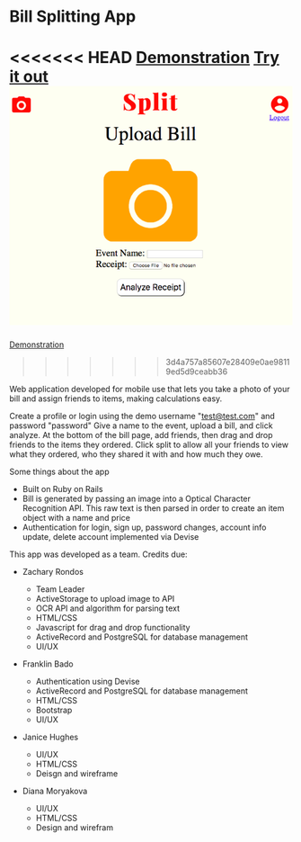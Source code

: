 # Bill Splitting App

<<<<<<< HEAD
[Demonstration](https://www.youtube.com/watch?v=MjGFNpOoGWQ&t=1s)
[Try it out](https://billsplitting1.herokuapp.com/)
![alt tex](/public/bill_splitter.png)
=======
[Demonstration](https://www.youtube.com/watch?v=MjGFNpOoGWQ)

>>>>>>> 3d4a757a85607e28409e0ae98119ed5d9ceabb36

Web application developed for mobile use that lets you take a photo of your bill and assign friends to items, making calculations easy.

Create a profile or login using the demo username "test@test.com" and password "password"
Give a name to the event, upload a bill, and click analyze.
At the bottom of the bill page, add friends, then drag and drop friends to the items they ordered.
Click split to allow all your friends to view what they ordered, who they shared it with and how much they owe.

Some things about the app

* Built on Ruby on Rails
* Bill is generated by passing an image into a Optical Character Recognition API. This raw text is then parsed in order to create an item object with a name and price
* Authentication for login, sign up, password changes, account info update, delete account implemented via Devise


This app was developed as a team.
Credits due:

* Zachary Rondos
  * Team Leader
  * ActiveStorage to upload image to API
  * OCR API and algorithm for parsing text
  * HTML/CSS
  * Javascript for drag and drop functionality
  * ActiveRecord and PostgreSQL for database management
  * UI/UX
  
* Franklin Bado
  * Authentication using Devise
  * ActiveRecord and PostgreSQL for database management
  * HTML/CSS
  * Bootstrap
  * UI/UX
  
* Janice Hughes
  * UI/UX
  * HTML/CSS
  * Deisgn and wireframe
  
* Diana Moryakova
  * UI/UX
  * HTML/CSS
  * Design and wirefram
  
  
